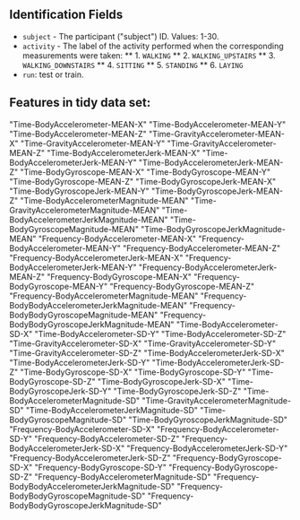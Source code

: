 ## Identification Fields

* `subject` - The participant ("subject") ID. Values: 1-30.
* `activity` - The label of the activity performed when the corresponding measurements were taken:
** 1. `WALKING`
** 2. `WALKING_UPSTAIRS`
** 3. `WALKING_DOWNSTAIRS`
** 4. `SITTING`
** 5. `STANDING`
** 6. `LAYING`
* `run`: test or train.

## Features in tidy data set:

"Time-BodyAccelerometer-MEAN-X"
"Time-BodyAccelerometer-MEAN-Y"
"Time-BodyAccelerometer-MEAN-Z"
"Time-GravityAccelerometer-MEAN-X"
"Time-GravityAccelerometer-MEAN-Y"
"Time-GravityAccelerometer-MEAN-Z"
"Time-BodyAccelerometerJerk-MEAN-X"
"Time-BodyAccelerometerJerk-MEAN-Y"
"Time-BodyAccelerometerJerk-MEAN-Z"
"Time-BodyGyroscope-MEAN-X"
"Time-BodyGyroscope-MEAN-Y"
"Time-BodyGyroscope-MEAN-Z"
"Time-BodyGyroscopeJerk-MEAN-X"
"Time-BodyGyroscopeJerk-MEAN-Y"
"Time-BodyGyroscopeJerk-MEAN-Z"
"Time-BodyAccelerometerMagnitude-MEAN"
"Time-GravityAccelerometerMagnitude-MEAN"
"Time-BodyAccelerometerJerkMagnitude-MEAN"
"Time-BodyGyroscopeMagnitude-MEAN"
"Time-BodyGyroscopeJerkMagnitude-MEAN"
"Frequency-BodyAccelerometer-MEAN-X"
"Frequency-BodyAccelerometer-MEAN-Y"
"Frequency-BodyAccelerometer-MEAN-Z"
"Frequency-BodyAccelerometerJerk-MEAN-X" 
"Frequency-BodyAccelerometerJerk-MEAN-Y" 
"Frequency-BodyAccelerometerJerk-MEAN-Z" 
"Frequency-BodyGyroscope-MEAN-X" 
"Frequency-BodyGyroscope-MEAN-Y"
"Frequency-BodyGyroscope-MEAN-Z" 
"Frequency-BodyAccelerometerMagnitude-MEAN"
"Frequency-BodyBodyAccelerometerJerkMagnitude-MEAN" 
"Frequency-BodyBodyGyroscopeMagnitude-MEAN"
"Frequency-BodyBodyGyroscopeJerkMagnitude-MEAN" 
"Time-BodyAccelerometer-SD-X"
"Time-BodyAccelerometer-SD-Y" 
"Time-BodyAccelerometer-SD-Z" 
"Time-GravityAccelerometer-SD-X"
"Time-GravityAccelerometer-SD-Y"
"Time-GravityAccelerometer-SD-Z"
"Time-BodyAccelerometerJerk-SD-X" 
"Time-BodyAccelerometerJerk-SD-Y"
"Time-BodyAccelerometerJerk-SD-Z" 
"Time-BodyGyroscope-SD-X" 
"Time-BodyGyroscope-SD-Y"
"Time-BodyGyroscope-SD-Z" 
"Time-BodyGyroscopeJerk-SD-X"
"Time-BodyGyroscopeJerk-SD-Y" 
"Time-BodyGyroscopeJerk-SD-Z" 
"Time-BodyAccelerometerMagnitude-SD"
"Time-GravityAccelerometerMagnitude-SD" 
"Time-BodyAccelerometerJerkMagnitude-SD"
"Time-BodyGyroscopeMagnitude-SD"
"Time-BodyGyroscopeJerkMagnitude-SD" 
"Frequency-BodyAccelerometer-SD-X" 
"Frequency-BodyAccelerometer-SD-Y"
"Frequency-BodyAccelerometer-SD-Z" 
"Frequency-BodyAccelerometerJerk-SD-X" 
"Frequency-BodyAccelerometerJerk-SD-Y" 
"Frequency-BodyAccelerometerJerk-SD-Z"
"Frequency-BodyGyroscope-SD-X"
"Frequency-BodyGyroscope-SD-Y"
"Frequency-BodyGyroscope-SD-Z"
"Frequency-BodyAccelerometerMagnitude-SD"
"Frequency-BodyBodyAccelerometerJerkMagnitude-SD" 
"Frequency-BodyBodyGyroscopeMagnitude-SD" 
"Frequency-BodyBodyGyroscopeJerkMagnitude-SD"
